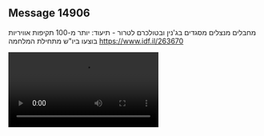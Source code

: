 ## Message 14906

מחבלים מנצלים מסגדים בג'נין ובטולכרם לטרור - תיעוד:
יותר מ-100 תקיפות אוויריות בוצעו ביו"ש מתחילת המלחמה
https://www.idf.il/263670

![Video](14906/14906_media.mp4)
